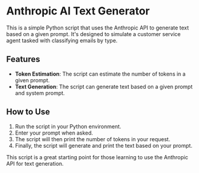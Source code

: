 # Anthropic AI Text Generator

This is a simple Python script that uses the Anthropic API to generate text based on a given prompt. It's designed to simulate a customer service agent tasked with classifying emails by type.

## Features

- **Token Estimation**: The script can estimate the number of tokens in a given prompt.
- **Text Generation**: The script can generate text based on a given prompt and system prompt.

## How to Use

1. Run the script in your Python environment.
2. Enter your prompt when asked.
3. The script will then print the number of tokens in your request.
4. Finally, the script will generate and print the text based on your prompt.

This script is a great starting point for those learning to use the Anthropic API for text generation.
